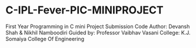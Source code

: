 # C-IPL-Fever-PIC-MINIPROJECT
First Year Programming in C mini Project Submission
  Code Author: Devansh Shah & Nikhil Namboodiri
  Guided by: Professor Vaibhav Vasani
  College: K.J. Somaiya College Of Engineering
  
